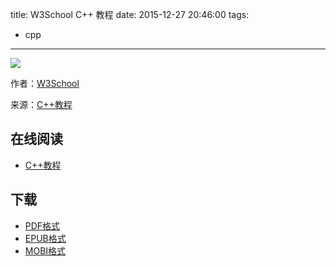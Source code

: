 title: W3School C++ 教程
date: 2015-12-27 20:46:00
tags:
  - cpp
---

![](https://ek8whxe.cloudimg.io/s/width/226/https://www.gitbook.com/cover/book/wizardforcel/w3school-cpp.jpg?build=1450075171339&v=12.0.2)

作者：[W3School](http://www.w3cschool.cc)

来源：[C++教程](http://www.w3cschool.cc/cplusplus/cpp-tutorial.html)

<!--more-->

## 在线阅读 ##

* [C++教程](https://www.gitbook.com/book/wizardforcel/w3school-cpp/details)

## 下载 ##

* [PDF格式](https://www.gitbook.com/download/pdf/book/wizardforcel/w3school-cpp)
* [EPUB格式](https://www.gitbook.com/download/epub/book/wizardforcel/w3school-cpp)
* [MOBI格式](https://www.gitbook.com/download/mobi/book/wizardforcel/w3school-cpp)
